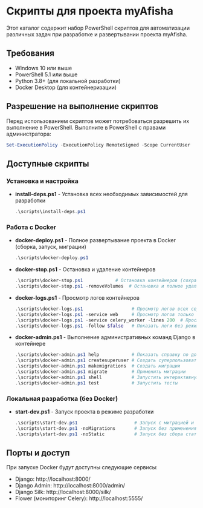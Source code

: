 ﻿# Скрипты для проекта myAfisha

Этот каталог содержит набор PowerShell скриптов для автоматизации различных задач при разработке и развертывании проекта myAfisha.

## Требования

* Windows 10 или выше
* PowerShell 5.1 или выше
* Python 3.8+ (для локальной разработки)
* Docker Desktop (для контейнеризации)

## Разрешение на выполнение скриптов

Перед использованием скриптов может потребоваться разрешить их выполнение в PowerShell. Выполните в PowerShell с правами администратора:

```powershell
Set-ExecutionPolicy -ExecutionPolicy RemoteSigned -Scope CurrentUser
```

## Доступные скрипты

### Установка и настройка

* **install-deps.ps1** - Установка всех необходимых зависимостей для разработки
  ```powershell
  .\scripts\install-deps.ps1
  ```

### Работа с Docker

* **docker-deploy.ps1** - Полное развертывание проекта в Docker (сборка, запуск, миграции)
  ```powershell
  .\scripts\docker-deploy.ps1
  ```

* **docker-stop.ps1** - Остановка и удаление контейнеров
  ```powershell
  .\scripts\docker-stop.ps1            # Остановка контейнеров (сохраняя тома данных)
  .\scripts\docker-stop.ps1 -removeVolumes  # Остановка и полное удаление с томами данных
  ```

* **docker-logs.ps1** - Просмотр логов контейнеров
  ```powershell
  .\scripts\docker-logs.ps1                  # Просмотр логов всех сервисов
  .\scripts\docker-logs.ps1 -service web     # Просмотр логов только веб-сервиса
  .\scripts\docker-logs.ps1 -service celery_worker -lines 200  # Просмотр 200 последних строк логов
  .\scripts\docker-logs.ps1 -follow $false   # Показать логи без режима следования (выход после вывода)
  ```

* **docker-admin.ps1** - Выполнение административных команд Django в контейнере
  ```powershell
  .\scripts\docker-admin.ps1 help            # Показать справку по доступным командам
  .\scripts\docker-admin.ps1 createsuperuser # Создать суперпользователя
  .\scripts\docker-admin.ps1 makemigrations  # Создать миграции
  .\scripts\docker-admin.ps1 migrate         # Применить миграции
  .\scripts\docker-admin.ps1 shell           # Запустить интерактивную оболочку Django
  .\scripts\docker-admin.ps1 test            # Запустить тесты
  ```

### Локальная разработка (без Docker)

* **start-dev.ps1** - Запуск проекта в режиме разработки
  ```powershell
  .\scripts\start-dev.ps1                     # Запуск с миграцией и сбором статики
  .\scripts\start-dev.ps1 -noMigrations       # Запуск без применения миграций  
  .\scripts\start-dev.ps1 -noStatic           # Запуск без сбора статических файлов
  ```

## Порты и доступ

При запуске Docker будут доступны следующие сервисы:

* Django: http://localhost:8000/
* Django Admin: http://localhost:8000/admin/
* Django Silk: http://localhost:8000/silk/
* Flower (мониторинг Celery): http://localhost:5555/ 
